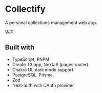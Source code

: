 # Collectify

A personal collections management web app.

_WIP_

## Built with

- TypeScript, PNPM
- Create T3 app, NextJS (pages router)
- Chakra UI, dark mode support
- PostgreSQL, Prisma
- Zod
- Next-auth with OAuth provider
